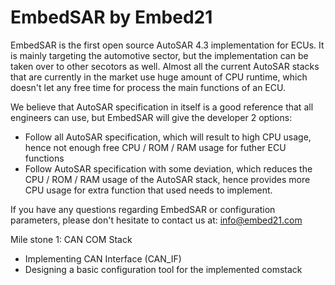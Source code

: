 # EmbedSAR by Embed21
EmbedSAR is the first open source AutoSAR 4.3 implementation for ECUs. It is mainly targeting the automotive sector, but the implementation can be taken over to other secotors as well. Almost all the current AutoSAR stacks that are currently in the market use huge amount of CPU runtime, which doesn't let any free time for process the main functions of an ECU.

We believe that AutoSAR specification in itself is a good reference that all engineers can use, but EmbedSAR will give the developer 2 options:
- Follow all AutoSAR specification, which will result to high CPU usage, hence not enough free CPU / ROM / RAM usage for futher ECU functions
- Follow AutoSAR specification with some deviation, which reduces the CPU / ROM / RAM usage of the AutoSAR stack, hence provides more CPU usage for extra function that used needs to implement.

If you have any questions regarding EmbedSAR or configuration parameters, please don't hesitate to contact us at:
info@embed21.com

Mile stone 1: CAN COM Stack
- Implementing CAN Interface (CAN_IF)
- Designing a basic configuration tool for the implemented comstack

